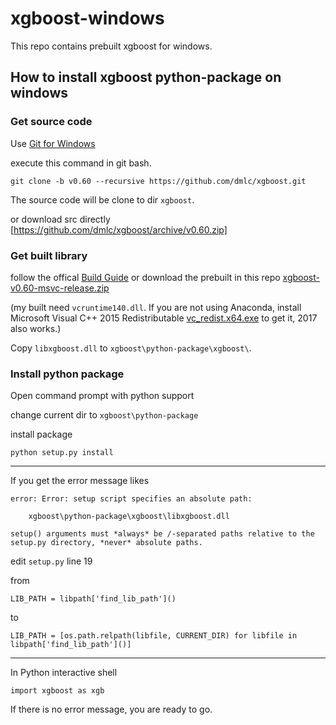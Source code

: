 # xgboost-windows
This repo contains prebuilt xgboost for windows.

## How to install xgboost python-package on windows

### Get source code

Use [Git for Windows](https://git-for-windows.github.io/)

execute this command in git bash.

    git clone -b v0.60 --recursive https://github.com/dmlc/xgboost.git

The source code will be clone to dir `xgboost`.

or download src directly [https://github.com/dmlc/xgboost/archive/v0.60.zip]

### Get built library

follow the offical [Build Guide](http://xgboost.readthedocs.io/en/latest/build.html#building-on-windows) or download the prebuilt in this repo [xgboost-v0.60-msvc-release.zip](https://github.com/fo40225/xgboost-windows/raw/master/v0.60/xgboost-v0.60-msvc-release.zip)

(my built need `vcruntime140.dll`. If you are not using Anaconda, install Microsoft Visual C++ 2015 Redistributable [vc_redist.x64.exe](https://www.microsoft.com/en-us/download/details.aspx?id=53840) to get it, 2017 also works.)

Copy `libxgboost.dll` to `xgboost\python-package\xgboost\`.

### Install python package

Open command prompt with python support

change current dir to `xgboost\python-package`

install package

    python setup.py install

***

If you get the error message likes

    error: Error: setup script specifies an absolute path:

        xgboost\python-package\xgboost\libxgboost.dll

    setup() arguments must *always* be /-separated paths relative to the
    setup.py directory, *never* absolute paths.

edit `setup.py` line 19

from

    LIB_PATH = libpath['find_lib_path']()
    
to
    
    LIB_PATH = [os.path.relpath(libfile, CURRENT_DIR) for libfile in libpath['find_lib_path']()]

***

In Python interactive shell

    import xgboost as xgb
    
If there is no error message, you are ready to go.

